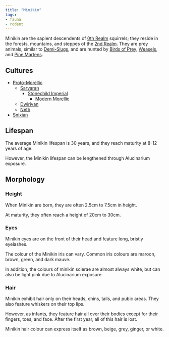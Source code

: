 ```yaml
---
title: "Minikin"
tags:
- fauna
- rodent
---
```

Minikin are the sapient descendents of [0th Realm](https://en.wikipedia.org/wiki/Earth) squirrels; they reside in the forests, mountains, and steppes of the [2nd Realm](geography/2nd-realm.md). They are prey animals, similar to [Demi-Slugs](species/fauna/demi-slug.md), and are hunted by [Birds of Prey](tags/bird-of-prey), [Weasels](species/fauna/weasel.md), and [Pine Martens](species/fauna/pine-marten.md).

## Cultures
- [Proto-Morellic](cultures/morellic.md)
	- [Sarvaran](cultures/morellic/sarvaran.md)
		- [Stonechild Imperial](cultures/morellic/stonechild-imperial.md)
			- [Modern Morellic](cultures/morellic/morellic.md)
	- [Dwirivan](cultures/dwirivan.md)
	- [Neth](cultures/neth.md)
- [Snixian](cultures/snixian.md)

## Lifespan
The average Minikin lifespan is 30 years, and they reach maturity at 8-12 years of age.

However, the Minikin lifespan can be lengthened through Alucinarium exposure.

## Morphology
### Height
When Minikin are born, they are often 2.5cm to 7.5cm in height.

At maturity, they often reach a height of 20cm to 30cm.

### Eyes
Minikin eyes are on the front of their head and feature long, bristly eyelashes.

The colour of the Minikin iris can vary. Common iris colours are maroon, brown, green, and dark mauve.

In addition, the colours of minikin sclerae are almost always white, but can also be light pink due to Alucinarium exposure.

### Hair
Minikin exhibit hair only on their heads, chins, tails, and pubic areas. They also feature whiskers on their top lips.

However, as infants, they feature hair all over their bodies except for their fingers, toes, and face. After the first year, all of this hair is lost.

Minikin hair colour can express itself as brown, beige, grey, ginger, or white.